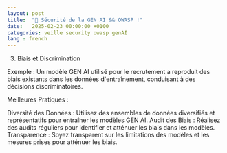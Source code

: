 ```yaml
---
layout: post
title:  "🚀 Sécurité de la GEN AI && OWASP !"
date:   2025-02-23 00:00:00 +0100
categories: veille security owasp genAI 
lang : french
---
```



3. Biais et Discrimination 

Exemple : Un modèle GEN AI utilisé pour le recrutement a reproduit des biais existants dans les données d'entraînement, conduisant à des décisions discriminatoires.

Meilleures Pratiques :

Diversité des Données : Utilisez des ensembles de données diversifiés et représentatifs pour entraîner les modèles GEN AI.
Audit des Biais : Réalisez des audits réguliers pour identifier et atténuer les biais dans les modèles.
Transparence : Soyez transparent sur les limitations des modèles et les mesures prises pour atténuer les biais.
